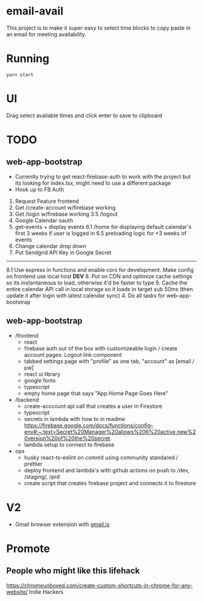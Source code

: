 # email-avail

This project is to make it super easy to select time blocks to copy paste in an email for meeting availability.

# Running

`yarn start`

# UI

Drag select available times and click enter to save to clipboard

# TODO

## web-app-bootstrap

- Currently trying to get react-firebase-auth to work with the project but its looking for index.tsx, might need to use a different package
- Hook up to FB Auth

1. Request Feature frontend
2. Get /create-account w/firebase working
3. Get /login w/firebase working
   3.5 /logout
5. Google Calendar oauth
6. get-events + display events
   6.1 /home for displaying default calendar's first 3 weeks if user is logged in
   6.5 preloading logic for +3 weeks of events
7. Change calendar drop down
8. Put Sendgrid API Key in Google Secret
--------- 
8.1 Use express in functions and enable cors for development. Make config on frontend use local host __DEV__
8. Put on CDN and optimize cache settings so its instantaneous to load, otherwise it'd be faster to type
9. Cache the entire calendar API call in local storage so it loads in target sub 50ms (then update it after login with latest calendar sync)
4. Do all tasks for web-app-bootstrap

## web-app-bootstrap

- /frontend
  - react
  - firebase auth out of the box with customizeable login / create account pages. Logout link component
  - tabbed settings page with "profile" as one tab, "account" as [email / pw]
  - react ui library
  - google fonts
  - typescript
  - empty home page that says "App Home Page Goes Here"
- /backend
  - create-acccount api call that creates a user in Firestore
  - typescript
  - secrets in lambda with how to in readme https://firebase.google.com/docs/functions/config-env#:~:text=Secret%20Manager%20allows%206%20active,new%20version%20of%20the%20secret.
  - lambda setup to connect to firebase
- ops
  - husky react-ts-eslint on commit using community standared / prettier
  - deploy frontend and lambda's with github actions on push to /dev, /staging/, /prd
  - create script that creates firebase project and connects it to firestore

# V2

- Gmail browser extension with [gmail.js](https://github.com/KartikTalwar/gmail.js/tree/master#gmailtoolsadd_compose_buttoncompose_ref-content_html-onclick_action-custom_style_class)

# Promote

## People who might like this lifehack

https://chromeunboxed.com/create-custom-shortcuts-in-chrome-for-any-website/
Indie Hackers
